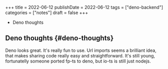+++
title = 2022-06-12
publishDate = 2022-06-12
tags = ["deno-backend"]
categories = ["notes"]
draft = false
+++

-   Deno thoughts

<!--more-->


## Deno thoughts {#deno-thoughts}

Deno looks great. It's really fun to use. Url imports seems a brilliant idea, that makes sharing
code really easy and straightforward.
It's still young, fortunatelly someone ported fp-ts to deno, but io-ts is still just nodejs.
